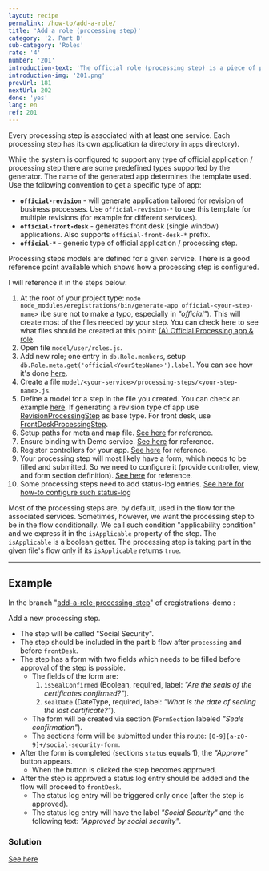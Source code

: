 ```yaml
---
layout: recipe
permalink: /how-to/add-a-role/
title: 'Add a role (processing step)'
category: '2. Part B'
sub-category: 'Roles'
rate: '4'
number: '201'
introduction-text: 'The official role (processing step) is a piece of part b flow. Actually you can think of part b as a collection of processing steps.'
introduction-img: '201.png'
prevUrl: 181
nextUrl: 202
done: 'yes'
lang: en
ref: 201
---
```


Every processing step is associated with at least one service. Each processing step has its own application (a directory in `apps` directory).

While the system is configured to support any type of official application / processing step there are some predefined types supported by the generator. The name of the generated app determines the template used. Use the following convention to get a specific type of app:

* **`official-revision`** - will generate application tailored for revision of business processes. Use `official-revision-*` to use this template for multiple revisions (for example for different services).
* **`official-front-desk`** - generates front desk (single window) applications. Also supports `official-front-desk-*` prefix.
* **`official-*`** - generic type of official application / processing step.

Processing steps models are defined for a given service. There is a good reference point available which shows how a processing step is configured.

I will reference it in the steps below:

1. At the root of your project type: `node node_modules/eregistrations/bin/generate-app official-<your-step-name>` (be sure not to make a typo, especially in *"official"*). This will create most of the files needed by your step. You can check here to see what files should be created at this point: [(A) Official Processing app & role](https://github.com/egovernment/eregistrations-demo/commit/b1d460489c70093bf0cc58af54b011434d989594).
2. Open file `model/user/roles.js`.
3. Add new role; one entry in `db.Role.members`, setup `db.Role.meta.get('official<YourStepName>').label`. You can see how it's done [here](https://github.com/egovernment/eregistrations-demo/commit/3256210ab5f2284418ffee5e8f1468b3c2cad009).
4. Create a file `model/<your-service>/processing-steps/<your-step-name>.js`.
5. Define a model for a step in the file you created. You can check an example [here](https://github.com/egovernment/eregistrations-demo/blob/577c87c07a8077af1e849218c89f8f249774f890/model/business-process-demo/processing-steps/processing.js). If generating a revision type of app use [RevisionProcessingStep](https://github.com/egovernment/eregistrations/blob/master/model/processing-steps/revision.js) as base type. For front desk, use [FrontDeskProcessingStep](https://github.com/egovernment/eregistrations/blob/master/model/processing-steps/front-desk.js).
6. Setup paths for meta and map file. [See here](https://github.com/egovernment/eregistrations-demo/commit/577c87c07a8077af1e849218c89f8f249774f890) for reference.
7. Ensure binding with Demo service. [See here](https://github.com/egovernment/eregistrations-demo/commit/0dbb6e43db3a599fe3274da9d14f02a088602579) for reference.
8. Register controllers for your app. [See here](https://github.com/egovernment/eregistrations-demo/commit/fbdf2890eea6689c418187f8d58187733552fcbf) for reference.
9. Your processing step will most likely have a form, which needs to be filled and submitted.
So we need to configure it (provide controller, view, and form section definition). [See here](https://github.com/egovernment/eregistrations-demo/commit/15c01b74497816510f055b674c2c6787dc7cbf63) for reference.
10. Some processing steps need to add status-log entries. [See here for how-to configure such status-log](/how-to/configure-status-log/)

Most of the processing steps are, by default, used in the flow for the associated services. Sometimes, however, we want the processing step to be in the flow conditionally.
We call such condition "applicability condition" and we express it in the `isApplicable` property of the step. The `isApplicable` is a boolean getter.
The processing step is taking part in the given file's flow only if its `isApplicable` returns `true`.

---

## Example

In the branch "[add-a-role-processing-step](https://github.com/egovernment/eregistrations-demo/tree/add-a-role-processing-step)" of eregistrations-demo :

Add a new processing step.

* The step will be called "Social Security".
* The step should be included in the part b flow after `processing` and before `frontDesk`.
* The step has a form with two fields which needs to be filled before approval of the step is possible.
    * The fields of the form are:
        1. `isSealConfirmed` (Boolean, required, label: *"Are the seals of the certificates confirmed?"*).
        2. `sealDate` (DateType, required, label: *"What is the date of sealing the last certificate?"*).
    * The form will be created via section (`FormSection` labeled *"Seals confirmation"*).
    * The sections form will be submitted under this route: `[0-9][a-z0-9]+/social-security-form`.
* After the form is completed (sections `status` equals 1), the *"Approve"* button appears.
    * When the button is clicked the step becomes approved.
* After the step is approved a status log entry should be added and the flow will proceed to `frontDesk`.
    * The status log entry will be triggered only once (after the step is approved).
    * The status log entry will have the label *"Social Security"* and the following text: *"Approved by social security"*.

### Solution

[See here](https://github.com/egovernment/eregistrations-demo/compare/add-a-role-processing-step...add-a-role-processing-step-solution#files)
